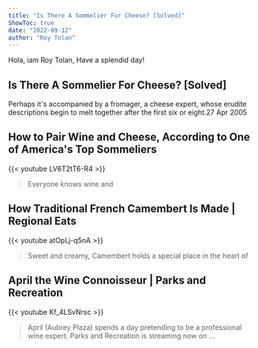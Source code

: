 ```yaml
---
title: "Is There A Sommelier For Cheese? [Solved]"
ShowToc: true 
date: "2022-09-12"
author: "Roy Tolan" 
---
```


Hola, iam Roy Tolan, Have a splendid day!
## Is There A Sommelier For Cheese? [Solved]
Perhaps it's accompanied by a fromager, a cheese expert, whose erudite descriptions begin to melt together after the first six or eight.27 Apr 2005

## How to Pair Wine and Cheese, According to One of America's Top Sommeliers
{{< youtube LV6T2tT6-R4 >}}
>Everyone knows wine and 

## How Traditional French Camembert Is Made | Regional Eats
{{< youtube atOpLj-q5nA >}}
>Sweet and creamy, Camembert holds a special place in the heart of 

## April the Wine Connoisseur | Parks and Recreation
{{< youtube Kf_4LSvNrsc >}}
>April (Aubrey Plaza) spends a day pretending to be a professional wine expert. Parks and Recreation is streaming now on ...

